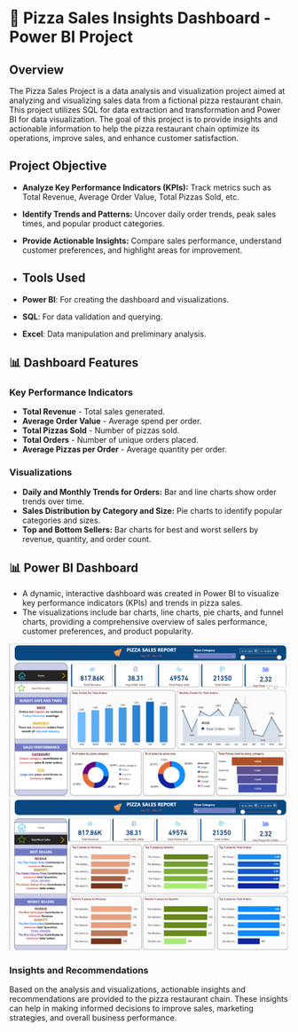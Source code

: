 # 🍕 Pizza Sales Insights Dashboard - Power BI Project

## Overview

The Pizza Sales Project is a data analysis and visualization project aimed at analyzing and visualizing sales data from a fictional pizza restaurant chain. This project utilizes SQL for data extraction and transformation and Power BI for data visualization. The goal of this project is to provide insights and actionable information to help the pizza restaurant chain optimize its operations, improve sales, and enhance customer satisfaction.

## Project Objective 
- **Analyze Key Performance Indicators (KPIs):** Track metrics such as Total Revenue, Average Order Value, Total Pizzas Sold, etc.
- **Identify Trends and Patterns:** Uncover daily order trends, peak sales times, and popular product categories.
- **Provide Actionable Insights:** Compare sales performance, understand customer preferences, and highlight areas for improvement.

- ## Tools Used
- **Power BI**: For creating the dashboard and visualizations.
- **SQL**: For data validation and querying.
- **Excel**: Data manipulation and preliminary analysis.
  
## 📊 Dashboard Features

### Key Performance Indicators
- **Total Revenue** - Total sales generated.
- **Average Order Value** - Average spend per order.
- **Total Pizzas Sold** - Number of pizzas sold.
- **Total Orders** - Number of unique orders placed.
- **Average Pizzas per Order** - Average quantity per order.

### Visualizations
- **Daily and Monthly Trends for Orders:** Bar and line charts show order trends over time.
- **Sales Distribution by Category and Size:** Pie charts to identify popular categories and sizes.
- **Top and Bottom Sellers:** Bar charts for best and worst sellers by revenue, quantity, and order count.

## 📊 Power BI Dashboard
- A dynamic, interactive dashboard was created in Power BI to visualize key performance indicators (KPIs) and trends in pizza sales.
- The visualizations include bar charts, line charts, pie charts, and funnel charts, providing a comprehensive overview of sales performance, customer preferences, and product popularity.
  
![Dashboard 1](https://github.com/naheeda78/Pizza-Sales-Analysis-Power-BI-and-SQL/blob/main/PizzaSalesDashboard.png)
![Dashboard 2](https://github.com/naheeda78/Pizza-Sales-Analysis-Power-BI-and-SQL/blob/main/pizzaSalesDashboard(2).png)
###  Insights and Recommendations

Based on the analysis and visualizations, actionable insights and recommendations are provided to the pizza restaurant chain. These insights can help in making informed decisions to improve sales, marketing strategies, and overall business performance.

